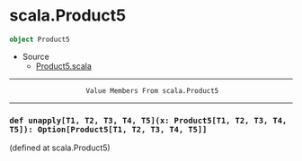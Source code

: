 
#                                scala.Product5                                #

```scala
object Product5
```

* Source
  * [Product5.scala](https://github.com/scala/scala/tree/6d09a1ba5f/src/library/scala/Product5.scala#L1)


--------------------------------------------------------------------------------
                       Value Members From scala.Product5
--------------------------------------------------------------------------------


### `def unapply[T1, T2, T3, T4, T5](x: Product5[T1, T2, T3, T4, T5]): Option[Product5[T1, T2, T3, T4, T5]]` ###
(defined at scala.Product5)
